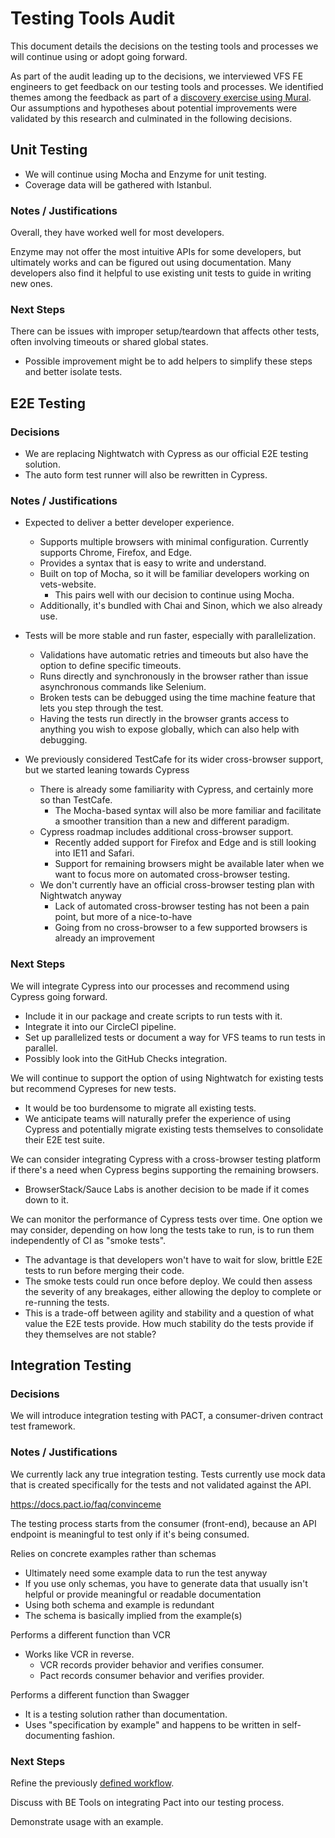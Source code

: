 # Testing Tools Audit

This document details the decisions on the testing tools and processes we will continue using or adopt going forward.

As part of the audit leading up to the decisions, we interviewed VFS FE engineers to get feedback on our testing tools and processes. We identified themes among the feedback as part of a [discovery exercise using Mural](https://app.mural.co/t/adhocvetsgov9623/m/adhocvetsgov9623/1585669798190/a3ffc49a892bc648e91e8514a893fa4d377b75da). Our assumptions and hypotheses about potential improvements were validated by this research and culminated in the following decisions.

## Unit Testing

- We will continue using Mocha and Enzyme for unit testing.
- Coverage data will be gathered with Istanbul.

### Notes / Justifications

Overall, they have worked well for most developers.

Enzyme may not offer the most intuitive APIs for some developers, but ultimately works and can be figured out using documentation. Many developers also find it helpful to use existing unit tests to guide in writing new ones.

### Next Steps

There can be issues with improper setup/teardown that affects other tests, often involving timeouts or shared global states.
- Possible improvement might be to add helpers to simplify these steps and better isolate tests.


## E2E Testing

### Decisions

- We are replacing Nightwatch with Cypress as our official E2E testing solution.
- The auto form test runner will also be rewritten in Cypress.

### Notes / Justifications

- Expected to deliver a better developer experience.
  - Supports multiple browsers with minimal configuration. Currently supports Chrome, Firefox, and Edge.
  - Provides a syntax that is easy to write and understand.
  - Built on top of Mocha, so it will be familiar developers working on vets-website.
    - This pairs well with our decision to continue using Mocha.
  - Additionally, it's bundled with Chai and Sinon, which we also already use.

- Tests will be more stable and run faster, especially with parallelization.
  - Validations have automatic retries and timeouts but also have the option to define specific timeouts.
  - Runs directly and synchronously in the browser rather than issue asynchronous commands like Selenium.
  - Broken tests can be debugged using the time machine feature that lets you step through the test.
  - Having the tests run directly in the browser grants access to anything you wish to expose globally, which can also help with debugging.
  
- We previously considered TestCafe for its wider cross-browser support, but we started leaning towards Cypress
  - There is already some familiarity with Cypress, and certainly more so than TestCafe.
    - The Mocha-based syntax will also be more familiar and facilitate a smoother transition than a new and different paradigm.
  - Cypress roadmap includes additional cross-browser support.
    - Recently added support for Firefox and Edge and is still looking into IE11 and Safari.
    - Support for remaining browsers might be available later when we want to focus more on automated cross-browser testing.
  - We don't currently have an official cross-browser testing plan with Nightwatch anyway
    - Lack of automated cross-browser testing has not been a pain point, but more of a nice-to-have
    - Going from no cross-browser to a few supported browsers is already an improvement

### Next Steps

We will integrate Cypress into our processes and recommend using Cypress going forward.
- Include it in our package and create scripts to run tests with it.
- Integrate it into our CircleCI pipeline.
- Set up parallelized tests or document a way for VFS teams to run tests in parallel.
- Possibly look into the GitHub Checks integration.

We will continue to support the option of using Nightwatch for existing tests but recommend Cypreses for new tests.
- It would be too burdensome to migrate all existing tests. 
- We anticipate teams will naturally prefer the experience of using Cypress and potentially migrate existing tests themselves to consolidate their E2E test suite.

We can consider integrating Cypress with a cross-browser testing platform if there's a need when Cypress begins supporting the remaining browsers.
- BrowserStack/Sauce Labs is another decision to be made if it comes down to it.

We can monitor the performance of Cypress tests over time.
One option we may consider, depending on how long the tests take to run, is to run them independently of CI as "smoke tests".
- The advantage is that developers won't have to wait for slow, brittle E2E tests to run before merging their code.
- The smoke tests could run once before deploy. We could then assess the severity of any breakages, either allowing the deploy to complete or re-running the tests.
- This is a trade-off between agility and stability and a question of what value the E2E tests provide.  How much stability do the tests provide if they themselves are not stable?


## Integration Testing

### Decisions

We will introduce integration testing with PACT, a consumer-driven contract test framework.

### Notes / Justifications

We currently lack any true integration testing. Tests currently use mock data that is created specifically for the tests and not validated against the API.

https://docs.pact.io/faq/convinceme

The testing process starts from the consumer (front-end), because an API endpoint is meaningful to test only if it's being consumed.

Relies on concrete examples rather than schemas
- Ultimately need some example data to run the test anyway
- If you use only schemas, you have to generate data that usually isn't helpful or provide meaningful or readable documentation
- Using both schema and example is redundant
- The schema is basically implied from the example(s)

Performs a different function than VCR
- Works like VCR in reverse.
  - VCR records provider behavior and verifies consumer.
  - Pact records consumer behavior and verifies provider.

Performs a different function than Swagger
- It is a testing solution rather than documentation.
- Uses "specification by example" and happens to be written in self-documenting fashion.

### Next Steps

Refine the previously [defined workflow](https://github.com/department-of-veterans-affairs/va.gov-team/blob/d12ab0ecc2f57cf0ed1498798b6b0e888546c5e8/teams/vsp/teams/tools/2019-12-11-consumer-driven-contract-testing-workflow.md).

Discuss with BE Tools on integrating Pact into our testing process.

Demonstrate usage with an example.
